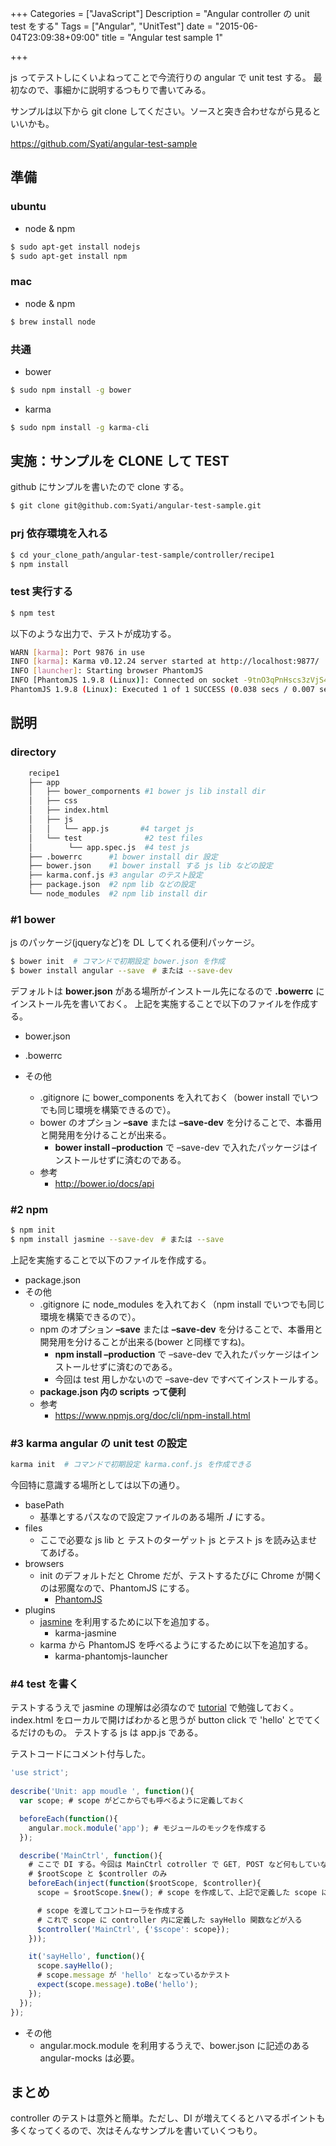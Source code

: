 +++
Categories = ["JavaScript"]
Description = "Angular controller の unit test をする"
Tags = ["Angular", "UnitTest"]
date = "2015-06-04T23:09:38+09:00"
title = "Angular test sample 1"

+++


js ってテストしにくいよねってことで今流行りの angular で unit test する。 
最初なので、事細かに説明するつもりで書いてみる。

サンプルは以下から git clone してください。ソースと突き合わせながら見るといいかも。

<https://github.com/Syati/angular-test-sample>
<!--more-->

## 準備

### ubuntu

- node & npm

~~~bash
$ sudo apt-get install nodejs
$ sudo apt-get install npm
~~~

### mac

- node & npm

~~~bash
$ brew install node
~~~

### 共通

- bower

~~~bash
$ sudo npm install -g bower
~~~

- karma

~~~bash
$ sudo npm install -g karma-cli
~~~

## 実施：サンプルを CLONE して TEST

github にサンプルを書いたので clone する。

~~~bash
$ git clone git@github.com:Syati/angular-test-sample.git
~~~

### prj 依存環境を入れる

~~~bash
$ cd your_clone_path/angular-test-sample/controller/recipe1
$ npm install
~~~

### test 実行する

~~~bash
$ npm test
~~~
    
以下のような出力で、テストが成功する。

~~~bash
WARN [karma]: Port 9876 in use
INFO [karma]: Karma v0.12.24 server started at http://localhost:9877/
INFO [launcher]: Starting browser PhantomJS
INFO [PhantomJS 1.9.8 (Linux)]: Connected on socket -9tnO3qPnHscs3zVjS4l with id 62869514
PhantomJS 1.9.8 (Linux): Executed 1 of 1 SUCCESS (0.038 secs / 0.007 secs)
~~~
    
## 説明

### directory
~~~bash
    recipe1
    ├── app
    │   ├── bower_compornents #1 bower js lib install dir
    │   ├── css
    │   ├── index.html
    │   ├── js
    │   │   └── app.js       #4 target js
    │   └── test              #2 test files
    │        └── app.spec.js  #4 test js
    ├── .bowerrc      #1 bower install dir 設定
    ├── bower.json    #1 bower install する js lib などの設定
    ├── karma.conf.js #3 angular のテスト設定
    ├── package.json  #2 npm lib などの設定 
    └── node_modules  #2 npm lib install dir
~~~
    
### #1 bower

js のパッケージ(jqueryなど)を DL してくれる便利パッケージ。

~~~bash
$ bower init  # コマンドで初期設定 bower.json を作成
$ bower install angular --save　# または --save-dev
~~~
 

デフォルトは **bower.json** がある場所がインストール先になるので **.bowerrc** にインストール先を書いておく。
上記を実施することで以下のファイルを作成する。

- bower.json
- .bowerrc

- その他
    - .gitignore に bower\_components を入れておく（bower install でいつでも同じ環境を構築できるので）。
    - bower のオプション **&#x2013;save** または **&#x2013;save-dev** を分けることで、本番用と開発用を分けることが出来る。
        - **bower install &#x2013;production** で &#x2013;save-dev で入れたパッケージはインストールせずに済むのである。
    - 参考
      -   <http://bower.io/docs/api>

### #2 npm

~~~bash
$ npm init 
$ npm install jasmine --save-dev　# または --save
~~~

上記を実施することで以下のファイルを作成する。

- package.json
- その他
    - .gitignore に node\_modules を入れておく（npm install でいつでも同じ環境を構築できるので）。
    - npm のオプション **&#x2013;save** または **&#x2013;save-dev** を分けることで、本番用と開発用を分けることが出来る(bower と同様ですね)。
        - **npm install &#x2013;production** で &#x2013;save-dev で入れたパッケージはインストールせずに済むのである。
        - 今回は test 用しかないので &#x2013;save-dev ですべてインストールする。
    - **package.json 内の scripts って便利**
    - 参考
        - <https://www.npmjs.org/doc/cli/npm-install.html>

### #3 karma  angular の unit test の設定

~~~bash
karma init  # コマンドで初期設定 karma.conf.js を作成できる
~~~

今回特に意識する場所としては以下の通り。

- basePath
    - 基準とするパスなので設定ファイルのある場所 **./** にする。
- files
    - ここで必要な js lib と テストのターゲット js とテスト js を読み込ませてあげる。
- browsers
    - init のデフォルトだと Chrome だが、テストするたびに Chrome が開くのは邪魔なので、PhantomJS にする。
        - [PhantomJS](http://phantomjs.org/)
- plugins
    - [jasmine](http://jasmine.github.io) を利用するために以下を追加する。
        - karma-jasmine
    - karma から PhantomJS を呼べるようにするために以下を追加する。
        - karma-phantomjs-launcher

### #4 test を書く

テストするうえで jasmine の理解は必須なので [tutorial](http://jasmine.github.io/2.1/introduction.html) で勉強しておく。
index.html をローカルで開けばわかると思うが button click で 'hello' とでてくるだけのもの。
テストする js は app.js である。

テストコードにコメント付与した。

~~~javascript
'use strict';
 
describe('Unit: app moudle ', function(){
  var scope; # scope がどこからでも呼べるように定義しておく

  beforeEach(function(){
    angular.mock.module('app'); # モジュールのモックを作成する
  });

  describe('MainCtrl', function(){
    # ここで DI する。今回は MainCtrl cotroller で GET, POST など何もしていないので
    # $rootScope と $controller のみ
    beforeEach(inject(function($rootScope, $controller){ 
      scope = $rootScope.$new(); # scope を作成して、上記で定義した scope に代入する

      # scope を渡してコントローラを作成する
      # これで scope に controller 内に定義した sayHello 関数などが入る 
      $controller('MainCtrl', {'$scope': scope}); 
    }));

    it('sayHello', function(){
      scope.sayHello();
      # scope.message が 'hello' となっているかテスト
      expect(scope.message).toBe('hello');
    });
  });
});
~~~

-   その他
    -   angular.mock.module を利用するうえで、bower.json に記述のある angular-mocks は必要。

## まとめ

controller のテストは意外と簡単。ただし、DI が増えてくるとハマるポイントも多くなってくるので、次はそんなサンプルを書いていくつもり。
